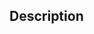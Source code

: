## Description
<!--- Describe the changes your Pull Request would make, especially describing  what problem it is meant to solve -->
<!--- If it fixes an open issue, please link to the issue here. -->
<!--- If it fixes a problem that has not been opened as a Github Issue, consider opening one. -->
<!--- If appropriate, provide a link to a related discussion on the Tech-Talk mailing list. -->
